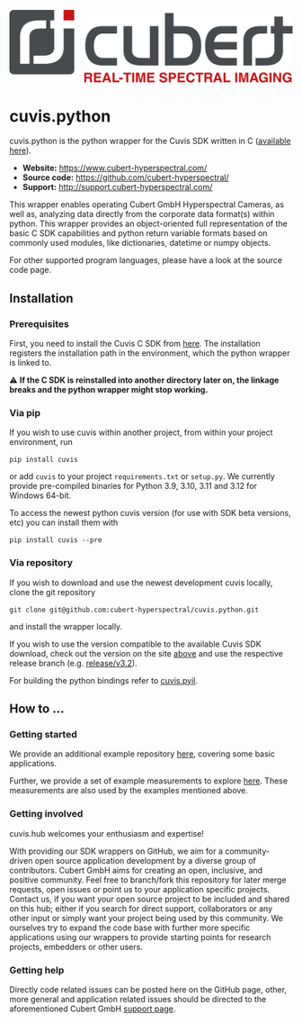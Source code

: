 ![image](https://raw.githubusercontent.com/cubert-hyperspectral/cuvis.sdk/main/branding/logo/banner.png)

# cuvis.python

cuvis.python is the python wrapper for the Cuvis SDK written in C ([available here](https://github.com/cubert-hyperspectral/cuvis.sdk)).

- **Website:** https://www.cubert-hyperspectral.com/
- **Source code:** https://github.com/cubert-hyperspectral/
- **Support:** http://support.cubert-hyperspectral.com/

This wrapper enables operating Cubert GmbH Hyperspectral Cameras, as well as, 
analyzing data directly from the corporate data format(s) within python.
This wrapper provides an object-oriented full representation of the basic C SDK 
capabilities and python return variable formats based on commonly used modules, 
like dictionaries, datetime or numpy objects.

For other supported program languages, please have a look at the 
source code page.

## Installation

### Prerequisites

First, you need to install the Cuvis C SDK from [here](https://cloud.cubert-gmbh.de/s/qpxkyWkycrmBK9m).
The installation registers the installation path in the environment, which 
the python wrapper is linked to.

:warning: **If the C SDK is reinstalled into another directory later on, the 
linkage breaks and the python wrapper might stop working.**

### Via pip

If you wish to use cuvis within another project, from within your 
project environment, run 

```
pip install cuvis
```

or add `cuvis` to your project `requirements.txt` or `setup.py`.
We currently provide pre-compiled binaries for Python 3.9, 3.10, 3.11 and 3.12 for Windows 64-bit.

To access the newest python cuvis version (for use with SDK beta versions, etc) you can install them with

```
pip install cuvis --pre
```

### Via repository

If you wish to download and use the newest development cuvis locally, clone the git repository

  ```shell
  git clone git@github.com:cubert-hyperspectral/cuvis.python.git
  ```

and install the wrapper locally. 

If you wish to use the version compatible to the available Cuvis SDK download, check out the version on the site [above](https://cloud.cubert-gmbh.de/s/q3YiPZPJe5oXziZ) and use the respective release branch (e.g. [release/v3.2](https://github.com/cubert-hyperspectral/cuvis.python/tree/release/v3.2)).

For building the python bindings refer to [cuvis.pyil](https://github.com/cubert-hyperspectral/cuvis.pyil).

## How to ...

### Getting started

We provide an additional example repository [here](https://github.com/cubert-hyperspectral/cuvis.python.examples),
covering some basic applications.

Further, we provide a set of example measurements to explore [here](https://cloud.cubert-gmbh.de/s/SrkSRja5FKGS2Tw).
These measurements are also used by the examples mentioned above.

### Getting involved

cuvis.hub welcomes your enthusiasm and expertise!

With providing our SDK wrappers on GitHub, we aim for a community-driven open 
source application development by a diverse group of contributors.
Cubert GmbH aims for creating an open, inclusive, and positive community.
Feel free to branch/fork this repository for later merge requests, open 
issues or point us to your application specific projects.
Contact us, if you want your open source project to be included and shared 
on this hub; either if you search for direct support, collaborators or any 
other input or simply want your project being used by this community.
We ourselves try to expand the code base with further more specific 
applications using our wrappers to provide starting points for research 
projects, embedders or other users.

### Getting help

Directly code related issues can be posted here on the GitHub page, other, more 
general and application related issues should be directed to the 
aforementioned Cubert GmbH [support page](http://support.cubert-hyperspectral.com/).


